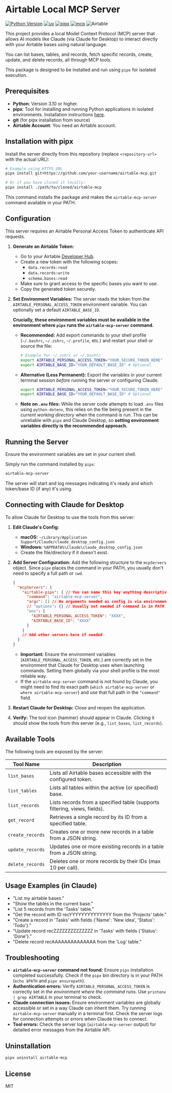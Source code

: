 # Airtable Local MCP Server

[![Python Version](https://img.shields.io/badge/python-3.13+-blue.svg)](https://www.python.org/)
[![uv](https://img.shields.io/badge/uv-0.1.41+-blue)](https://github.com/astral-sh/uv)
[![pipx](https://img.shields.io/badge/pipx-installed-blue)](https://pipx.pypa.io/stable/)
[![mcp](https://img.shields.io/badge/mcp-1.6.0+-orange)](https://pypi.org/project/mcp/)
![Airtable](https://img.shields.io/badge/Airtable-18BFFF?style=flat&logo=Airtable&logoColor=white)

This project provides a local Model Context Protocol (MCP) server that allows AI models like Claude (via Claude for Desktop) to interact directly with your Airtable bases using natural language.

You can list bases, tables, and records, fetch specific records, create, update, and delete records, all through MCP tools.

This package is designed to be installed and run using `pipx` for isolated execution.

## Prerequisites

*   **Python**: Version 3.10 or higher.
*   **pipx**: Tool for installing and running Python applications in isolated environments. Installation instructions [here](https://pipx.pypa.io/stable/installation/).
*   **git** (for pipx installation from source)
*   **Airtable Account**: You need an Airtable account.

## Installation with pipx

Install the server directly from this repository (replace `<repository-url>` with the actual URL):

```bash
# Example using HTTPS URL
pipx install git+https://github.com/your-username/airtable-mcp.git

# Or if you have cloned it locally:
pipx install ./path/to/cloned/airtable-mcp
```

This command installs the package and makes the `airtable-mcp-server` command available in your PATH.

## Configuration

This server requires an Airtable Personal Access Token to authenticate API requests.

1.  **Generate an Airtable Token:**
    *   Go to your Airtable [Developer Hub](https://airtable.com/developers/web/guides/personal-access-tokens).
    *   Create a new token with the following scopes:
        *   `data.records:read`
        *   `data.records:write`
        *   `schema.bases:read`
    *   Make sure to grant access to the specific bases you want to use.
    *   Copy the generated token securely.

2.  **Set Environment Variables:**
    The server reads the token from the `AIRTABLE_PERSONAL_ACCESS_TOKEN` environment variable. You can optionally set a default `AIRTABLE_BASE_ID`.

    **Crucially, these environment variables must be available in the environment where `pipx` runs the `airtable-mcp-server` command.**

    *   **Recommended:** Add export commands to your shell profile (`~/.bashrc`, `~/.zshrc`, `~/.profile`, etc.) and restart your shell or source the file:
        ```bash
        # Example for ~/.zshrc or ~/.bashrc
        export AIRTABLE_PERSONAL_ACCESS_TOKEN="YOUR_SECURE_TOKEN_HERE"
        export AIRTABLE_BASE_ID="YOUR_DEFAULT_BASE_ID" # Optional
        ```
    *   **Alternative (Less Permanent):** Export the variables in your current terminal session *before* running the server or configuring Claude.
        ```bash
        export AIRTABLE_PERSONAL_ACCESS_TOKEN="YOUR_SECURE_TOKEN_HERE"
        export AIRTABLE_BASE_ID="YOUR_DEFAULT_BASE_ID" # Optional
        ```
    *   **Note on `.env` files:** While the server code attempts to load `.env` files using `python-dotenv`, this relies on the file being present in the *current working directory* when the command is run. This can be unreliable with `pipx` and Claude Desktop, so **setting environment variables directly is the recommended approach.**

## Running the Server

Ensure the environment variables are set in your current shell.

Simply run the command installed by `pipx`:

```bash
airtable-mcp-server
```

The server will start and log messages indicating it's ready and which token/base ID (if any) it's using.

## Connecting with Claude for Desktop

To allow Claude for Desktop to use the tools from this server:

1.  **Edit Claude's Config:**
    *   **macOS:** `~/Library/Application Support/Claude/claude_desktop_config.json`
    *   **Windows:** `%APPDATA%\Claude\claude_desktop_config.json`
    *   Create the file/directory if it doesn't exist.

2.  **Add Server Configuration:** Add the following structure to the `mcpServers` object. Since `pipx` places the command in your PATH, you usually don't need to specify a full path or `cwd`.

    ```json
    {
      "mcpServers": {
        "airtable-pipx": { // You can name this key anything descriptive
          "command": "airtable-mcp-server",
          "args": [] // No arguments needed as config is via environment variables
          // "options": {} // Usually not needed if command is in PATH and env vars are set globally
          "env": {
            "AIRTABLE_PERSONAL_ACCESS_TOKEN": "XXXX",
            "AIRTABLE_BASE_ID": "XXXX"
          }
        }
        // Add other servers here if needed
      }
    }
    ```
    *   **Important:** Ensure the environment variables (`AIRTABLE_PERSONAL_ACCESS_TOKEN`, etc.) are correctly set in the environment that Claude for Desktop uses when launching commands. Setting them globally via your shell profile is the most reliable way.
    *   If the `airtable-mcp-server` command is not found by Claude, you might need to find its exact path (`which airtable-mcp-server` or `where airtable-mcp-server`) and use that full path in the `"command"` field.

3.  **Restart Claude for Desktop:** Close and reopen the application.

4.  **Verify:** The tool icon (hammer) should appear in Claude. Clicking it should show the tools from this server (e.g., `list_bases`, `list_records`).

## Available Tools

The following tools are exposed by the server:

| Tool Name         | Description                                                                 |
|-------------------|-----------------------------------------------------------------------------|
| `list_bases`      | Lists all Airtable bases accessible with the configured token.              |
| `list_tables`     | Lists all tables within the active (or specified) base.                     |
| `list_records`    | Lists records from a specified table (supports filtering, views, fields).   |
| `get_record`      | Retrieves a single record by its ID from a specified table.                 |
| `create_records`  | Creates one or more new records in a table from a JSON string.              |
| `update_records`  | Updates one or more existing records in a table from a JSON string.         |
| `delete_records`  | Deletes one or more records by their IDs (max 10 per call).                 |

## Usage Examples (in Claude)

*   "List my airtable bases."
*   "Show the tables in the current base."
*   "List 5 records from the 'Tasks' table."
*   "Get the record with ID recYYYYYYYYYYYYYY from the 'Projects' table."
*   "Create a record in 'Tasks' with fields {'Name': 'New idea', 'Status': 'Todo'}."
*   "Update record recZZZZZZZZZZZZZZ in 'Tasks' with fields {'Status': 'Done'}."
*   "Delete record recAAAAAAAAAAAAAA from the 'Log' table."

## Troubleshooting

*   **`airtable-mcp-server` command not found:** Ensure `pipx` installation completed successfully. Check if the `pipx` bin directory is in your PATH (`echo $PATH` and `pipx ensurepath`).
*   **Authentication errors:** Verify `AIRTABLE_PERSONAL_ACCESS_TOKEN` is correctly set *in the environment where the command runs*. Use `printenv | grep AIRTABLE` in your terminal to check.
*   **Claude connection issues:** Ensure environment variables are globally accessible or set in a way Claude can inherit them. Try running `airtable-mcp-server` manually in a terminal first. Check the server logs for connection attempts or errors when Claude tries to connect.
*   **Tool errors:** Check the server logs (`airtable-mcp-server` output) for detailed error messages from the Airtable API.

## Uninstallation

```bash
pipx uninstall airtable-mcp
```

## License

MIT